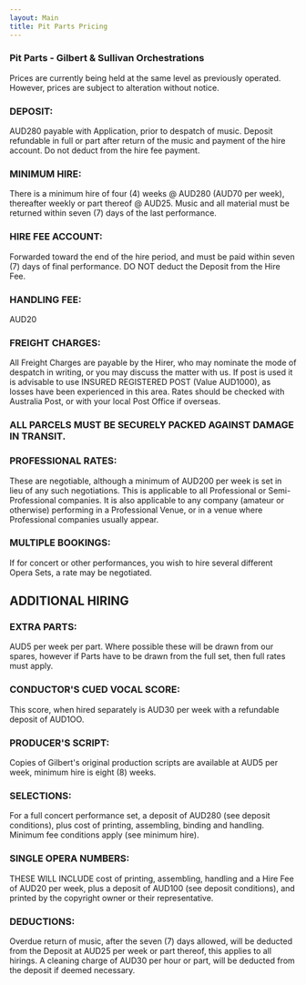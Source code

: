 ```yaml
---
layout: Main
title: Pit Parts Pricing
---
```


### Pit Parts - Gilbert & Sullivan Orchestrations

Prices are currently being held at the same level as previously operated. However, prices are subject to alteration without notice.


### DEPOSIT: 
AUD280 payable with Application, prior to despatch of music. Deposit refundable in full or part after return of the music and payment of the hire account. Do not deduct from the hire fee payment.

### MINIMUM HIRE:
There is a minimum hire of four (4) weeks @ AUD280 (AUD70 per week), thereafter
weekly or part thereof @ AUD25. Music and all material must be returned within seven
(7) days of the last performance.

### HIRE FEE ACCOUNT:
Forwarded toward the end of the hire period, and must be paid within seven (7) days of final performance. DO NOT deduct the Deposit from the Hire Fee.

### HANDLING FEE:
AUD20

### FREIGHT CHARGES:
All Freight Charges are payable by the Hirer, who may nominate the mode of despatch in writing, or you may discuss the matter with us. If post is used it is advisable to use INSURED REGISTERED POST (Value AUD1000), as losses have been experienced in this area. Rates should be
checked with Australia Post, or with your local Post Office if overseas.

### ALL PARCELS MUST BE SECURELY PACKED AGAINST DAMAGE IN TRANSIT.

### PROFESSIONAL RATES:
These are negotiable, although a minimum of AUD200 per week is set in lieu of any such negotiations. This is applicable to all Professional or Semi-Professional companies. 
It is also applicable to any company (amateur or otherwise) performing in a Professional Venue, or in a venue where
Professional companies usually appear.
 
### MULTIPLE BOOKINGS:
If for concert or other performances, you wish to hire several different Opera Sets, a rate may be negotiated.

## ADDITIONAL HIRING

### EXTRA PARTS:
AUD5 per week per part. Where possible these will be drawn from our spares, however if Parts have to be drawn from the full set, then full rates must apply.

### CONDUCTOR'S CUED VOCAL SCORE:
This score, when hired separately is AUD30 per week with a refundable deposit of AUD1OO.

### PRODUCER'S SCRIPT:
Copies of Gilbert's original production scripts are available at AUD5 per week, minimum hire is eight (8) weeks.

### SELECTIONS:
For a full concert performance set, a deposit of AUD280 (see deposit conditions), plus cost of printing, assembling, binding and handling. Minimum fee conditions apply (see minimum hire).

### SINGLE OPERA NUMBERS:
THESE WILL INCLUDE cost of printing, assembling, handling and a Hire Fee of AUD20 per week, plus a deposit of AUD100 (see deposit conditions), and printed by the copyright owner or their representative.

### DEDUCTIONS:
Overdue return of music, after the seven (7) days allowed, will be deducted from the Deposit at AUD25 per week or part thereof, this applies to all hirings. A cleaning charge of AUD30 per hour or part, will be deducted from the deposit if deemed necessary.